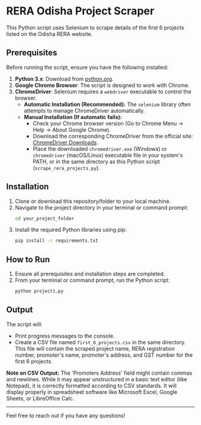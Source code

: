 # RERA Odisha Project Scraper

This Python script uses Selenium to scrape details of the first 6 projects listed on the Odisha RERA website.

## Prerequisites

Before running the script, ensure you have the following installed:

1.  **Python 3.x**: Download from [python.org](https://www.python.org/downloads/).
2.  **Google Chrome Browser**: The script is designed to work with Chrome.
3.  **ChromeDriver**: Selenium requires a `webdriver` executable to control the browser.
    * **Automatic Installation (Recommended):** The `selenium` library often attempts to manage ChromeDriver automatically.
    * **Manual Installation (If automatic fails):**
        * Check your Chrome browser version (Go to Chrome Menu -> Help -> About Google Chrome).
        * Download the corresponding ChromeDriver from the official site: [ChromeDriver Downloads](https://chromedriver.chromium.org/downloads).
        * Place the downloaded `chromedriver.exe` (Windows) or `chromedriver` (macOS/Linux) executable file in your system's PATH, or in the same directory as this Python script (`scrape_rera_projects.py`).

## Installation

1.  Clone or download this repository/folder to your local machine.
2.  Navigate to the project directory in your terminal or command prompt:
    ```bash
    cd your_project_folder
    ```
3.  Install the required Python libraries using pip:
    ```bash
    pip install -r requirements.txt
    ```

## How to Run

1.  Ensure all prerequisites and installation steps are completed.
2.  From your terminal or command prompt, run the Python script:
    ```bash
    python project1.py
    ```

## Output

The script will:
* Print progress messages to the console.
* Create a CSV file named `first_6_projects.csv` in the same directory. This file will contain the scraped project name, RERA registration number, promoter's name, promoter's address, and GST number for the first 6 projects.

**Note on CSV Output:** The 'Promoters Address' field might contain commas and newlines. While it may appear unstructured in a basic text editor (like Notepad), it is correctly formatted according to CSV standards. It will display properly in spreadsheet software like Microsoft Excel, Google Sheets, or LibreOffice Calc.

---

Feel free to reach out if you have any questions!
